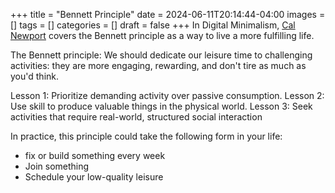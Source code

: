 +++
title = "Bennett Principle"
date = 2024-06-11T20:14:44-04:00
images = []
tags = []
categories = []
draft = false
+++
In Digital Minimalism, [Cal Newport](https://calnewport.com/) covers the Bennett principle as a way to live a more fulfilling life.

The Bennett principle: We should dedicate our leisure time to challenging activities: they are more engaging, rewarding, and don't tire as much as you'd think.

Lesson 1: Prioritize demanding activity over passive consumption.
Lesson 2: Use skill to produce valuable things in the physical world.
Lesson 3: Seek activities that require real-world, structured social interaction

In practice, this principle could take the following form in your life:
- fix or build something every week
- Join something
- Schedule your low-quality leisure
